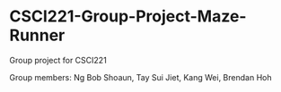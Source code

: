 # CSCI221-Group-Project-Maze-Runner
Group project for CSCI221

Group members: Ng Bob Shoaun, Tay Sui Jiet, Kang Wei, Brendan Hoh
